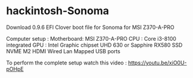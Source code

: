 # hackintosh-Sonoma
Download 0.9.6 EFI Clover boot file for Sonoma for MSI Z370-A-PRO

Computer setup :
Motherboard: MSI Z370-A-PRO
CPU : Core i3-8100
integrated GPU : Intel Graphic chipset UHD 630 or Sapphire RX580
SSD NVME M2
HDMI
Wired Lan
Mapped USB ports

To perform the complete setup watch this video : https://youtu.be/xiO0U-pOHpE

